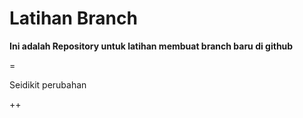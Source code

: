 # Latihan Branch
**Ini adalah Repository untuk latihan membuat branch baru di github**  

=  

Seidikit perubahan

++
